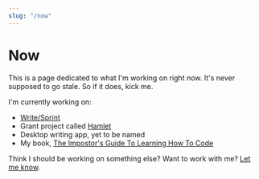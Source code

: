 ```yaml
---
slug: "/now"
---
```


# Now

This is a page dedicated to what I'm working on right now. It's never supposed to go stale. So if it does, kick me. 

I'm currently working on: 
* [Write/Sprint](https://getwritesprint.com)  
* Grant project called [Hamlet](https://gitlab.com/polluterofminds/hamlet) 
* Desktop writing app, yet to be named
* My book, [The Impostor's Guide To Learning How To Code](../../books.md)

Think I should be working on something else? Want to work with me? [Let me know](https://twitter.com/polluterofminds).